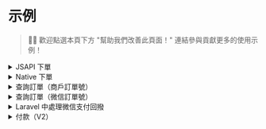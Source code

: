 # 示例

> 👏🏻 歡迎點選本頁下方 "幫助我們改善此頁面！" 連結參與貢獻更多的使用示例！



<details>
    <summary>JSAPI 下單</summary>

> 官方文件：<https://pay.weixin.qq.com/wiki/doc/apiv3/apis/chapter3_1_1.shtml>

```php
$response = $app->getClient()->postJson("v3/pay/transactions/jsapi", [
   "mchid" => "1518700000", // <---- 請修改為您的商戶號
   "out_trade_no" => "native12177525012012070352333'.rand(1,1000).'",
   "appid" => "wx6222e9f48a0xxxxx", // <---- 請修改為服務號的 appid
   "description" => "Image形象店-深圳騰大-QQ公仔",
   "notify_url" => "https://weixin.qq.com/",
   "amount" => [
        "total" => 1,
        "currency" => "CNY"
    ],
    "payer" => [
        "openid" => "o4GgauInH_RCEdvrrNGrnxxxxxx" // <---- 請修改為服務號下單使用者的 openid
    ]
]);

\dd($response->toArray(false));
```

</details>


<details>
    <summary>Native 下單</summary>

```php
$response = $app->getClient()->postJson('v3/pay/transactions/native', [
    'mchid' => (string)$app->getMerchant()->getMerchantId(),
    'out_trade_no' => 'native20210720xxx',
    'appid' => 'wxe2fb06xxxxxxxxxx6',
    'description' => 'Image形象店-深圳騰大-QQ公仔',
    'notify_url' => 'https://weixin.qq.com/',
    'amount' => [
        'total' => 1,
        'currency' => 'CNY',
    ]
]);

print_r($response->toArray(false));
```
</details>


<details>
    <summary>查詢訂單（商戶訂單號）</summary>

```php

$outTradeNo = 'native20210720xxx';
$response = $app->getClient()->get("v3/pay/transactions/out-trade-no/{$outTradeNo}", [
    'query'=>[
        'mchid' =>  $app->getMerchant()->getMerchantId()
    ]
]);

print_r($response->toArray());
```
</details>


<details>
    <summary>查詢訂單（微信訂單號）</summary>

```php
$transactionId = '217752501201407033233368018';
$response = $app->getClient()->get("pay/transactions/id/{$transactionId}", [
    'query'=>[
        'mchid' =>  $app->getMerchant()->getMerchantId()
    ]
]);

print_r($response->toArray());
```
</details>

<details>
    <summary>Laravel 中處理微信支付回撥</summary>

> 記得需要將此類路由關閉 csrf 驗證。

```php
// 假設你設定的通知地址notify_url為: https://easywechat.com/payment_notify

// 注意：通知地址notify_url必須為https協議

Route::post('payment_notify', function () {
    // $app 為你例項化的支付物件，此處省略例項化步驟
    $server = $app->getServer();

    // 處理支付結果事件
    $server->handlePaid(function ($message) {
        // $message 為微信推送的通知結果，詳看微信官方文件

        // 微信支付訂單號 $message['transaction_id']
        // 商戶訂單號 $message['out_trade_no']
        // 商戶號 $message['mchid']
        // 具體看微信官方文件...
        // 進行業務處理，如存資料庫等...
    });

    // 處理退款結果事件
    $server->handleRefunded(function ($message) {
        // 同上，$message 詳看微信官方文件
        // 進行業務處理，如存資料庫等...
    });

    return $server->serve();
});
```
</details>
  
<details>
   <summary>付款（V2）</summary>

```php
$response = $api->post('/mmpaymkttransfers/promotion/transfers', [
    'body' => [
        'mch_appid' => $app->getConfig()['app_id'],     //注意在配置檔案中加上app_id
        'mchid' => $app->getConfig()['mch_id'],         //商戶號
        'partner_trade_no' => '202203081646729819743',  // 商戶訂單號，需保持唯一性(只能是字母或者數字，不能包含有符號)
        'openid' => 'ogn1H45HCRxVRiEMLbLLuABbxxxx',     //使用者openid
        'check_name' => 'FORCE_CHECK',                  // NO_CHECK：不校驗真實姓名, FORCE_CHECK：強校驗真實姓名
        're_user_name'=> '使用者真實姓名',                  // 如果 check_name 設定為 FORCE_CHECK 則必填使用者真實姓名
        'amount' => '100',                              //金額
        'desc' => '理賠',                                // 企業付款操作說明資訊。必填
    ],
    'local_cert' => $app->getConfig()['certificate'], //v2證書絕對路徑
    'local_pk' => $app->getConfig()['private_key'],   //v2證書金鑰絕對路徑
]);

print_r($response->toArray());
```
</details>
  
<!--
<details>
    <summary>標題</summary>
內容
</details>
-->
